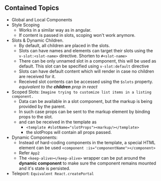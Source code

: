 ## Contained Topics

- Global and Local Components
- Style Scoping
  - Works in a similar way as in angular.
  - If content is passed in slots, scoping won't work anymore.
- Slots & Dynamic Children.
  - By default, all children are placed in the slots.
  - Slots can have names and elements can target their slots using the `v-slot:<slot-name>` directive. Shorten to `#<slot-name>`
  - There can be only unnamed slot in a component, this will be used as default. This slot can be specified using `v-slot:default` directive
  - Slots can have default content which will render in case no children are received for it.
  - Received slot contents can be accessed using the `$slots` property. _equivalent to the **children** prop in react_
- Scoped Slots: `Imagine trying to customize list items in a listing component.`
  - Data can be available in a slot component, but the markup is being provided by the parent.
  - In such case props can be sent to the markup element by binding props to the slot.
  - and can be received in the template as
    - `<template #slotName="slotProps"><markup/></template>`
    - the slotProps will contain all props passed.
- Dynamic Components:
  - Instead of hard-coding components in the template, a special HTML element can be used `<component :is="componentName"></component>`
  - Refer `App2`
  - The `<keep-alive></keep-alive>` wrapper can be put around the **dynamic component** to make sure the component remains mounted and it's state is persisted.
- Teleport: `Equivalent React.createPortal`
